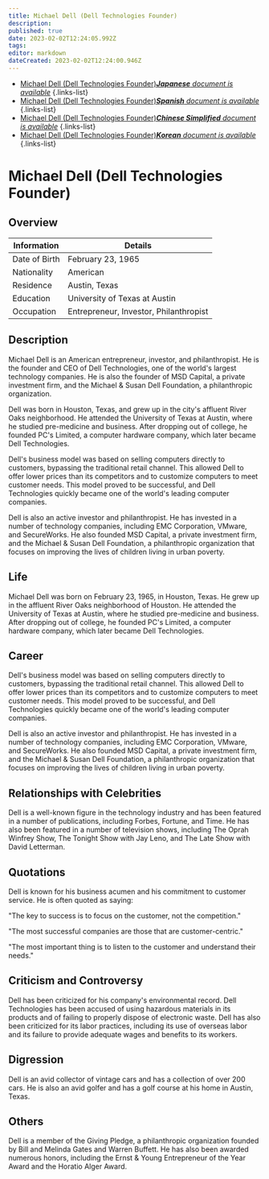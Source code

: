 ```yaml
---
title: Michael Dell (Dell Technologies Founder)
description: 
published: true
date: 2023-02-02T12:24:05.992Z
tags: 
editor: markdown
dateCreated: 2023-02-02T12:24:00.946Z
---
```


- [Michael Dell (Dell Technologies Founder)***Japanese** document is available*](/ja/Knowledge-base/Dictionary/Person/michael-dell-dell-technologies-founder)
{.links-list}
- [Michael Dell (Dell Technologies Founder)***Spanish** document is available*](/es/Knowledge-base/Dictionary/Person/michael-dell-dell-technologies-founder)
{.links-list}
- [Michael Dell (Dell Technologies Founder)***Chinese Simplified** document is available*](/zh/Knowledge-base/Dictionary/Person/michael-dell-dell-technologies-founder)
{.links-list}
- [Michael Dell (Dell Technologies Founder)***Korean** document is available*](/ko/Knowledge-base/Dictionary/Person/michael-dell-dell-technologies-founder)
{.links-list}


# Michael Dell (Dell Technologies Founder)

## Overview

| Information | Details |
| ---------- | ------- |
| Date of Birth | February 23, 1965 |
| Nationality | American |
| Residence | Austin, Texas |
| Education | University of Texas at Austin |
| Occupation | Entrepreneur, Investor, Philanthropist |

## Description

Michael Dell is an American entrepreneur, investor, and philanthropist. He is the founder and CEO of Dell Technologies, one of the world's largest technology companies. He is also the founder of MSD Capital, a private investment firm, and the Michael & Susan Dell Foundation, a philanthropic organization.

Dell was born in Houston, Texas, and grew up in the city's affluent River Oaks neighborhood. He attended the University of Texas at Austin, where he studied pre-medicine and business. After dropping out of college, he founded PC's Limited, a computer hardware company, which later became Dell Technologies.

Dell's business model was based on selling computers directly to customers, bypassing the traditional retail channel. This allowed Dell to offer lower prices than its competitors and to customize computers to meet customer needs. This model proved to be successful, and Dell Technologies quickly became one of the world's leading computer companies.

Dell is also an active investor and philanthropist. He has invested in a number of technology companies, including EMC Corporation, VMware, and SecureWorks. He also founded MSD Capital, a private investment firm, and the Michael & Susan Dell Foundation, a philanthropic organization that focuses on improving the lives of children living in urban poverty.

## Life

Michael Dell was born on February 23, 1965, in Houston, Texas. He grew up in the affluent River Oaks neighborhood of Houston. He attended the University of Texas at Austin, where he studied pre-medicine and business. After dropping out of college, he founded PC's Limited, a computer hardware company, which later became Dell Technologies.

## Career

Dell's business model was based on selling computers directly to customers, bypassing the traditional retail channel. This allowed Dell to offer lower prices than its competitors and to customize computers to meet customer needs. This model proved to be successful, and Dell Technologies quickly became one of the world's leading computer companies.

Dell is also an active investor and philanthropist. He has invested in a number of technology companies, including EMC Corporation, VMware, and SecureWorks. He also founded MSD Capital, a private investment firm, and the Michael & Susan Dell Foundation, a philanthropic organization that focuses on improving the lives of children living in urban poverty.

## Relationships with Celebrities

Dell is a well-known figure in the technology industry and has been featured in a number of publications, including Forbes, Fortune, and Time. He has also been featured in a number of television shows, including The Oprah Winfrey Show, The Tonight Show with Jay Leno, and The Late Show with David Letterman.

## Quotations

Dell is known for his business acumen and his commitment to customer service. He is often quoted as saying:

"The key to success is to focus on the customer, not the competition."

"The most successful companies are those that are customer-centric."

"The most important thing is to listen to the customer and understand their needs."

## Criticism and Controversy

Dell has been criticized for his company's environmental record. Dell Technologies has been accused of using hazardous materials in its products and of failing to properly dispose of electronic waste. Dell has also been criticized for its labor practices, including its use of overseas labor and its failure to provide adequate wages and benefits to its workers.

## Digression

Dell is an avid collector of vintage cars and has a collection of over 200 cars. He is also an avid golfer and has a golf course at his home in Austin, Texas.

## Others

Dell is a member of the Giving Pledge, a philanthropic organization founded by Bill and Melinda Gates and Warren Buffett. He has also been awarded numerous honors, including the Ernst & Young Entrepreneur of the Year Award and the Horatio Alger Award.